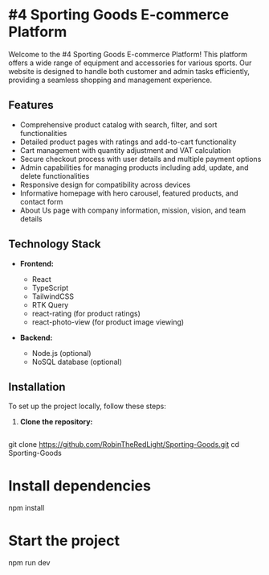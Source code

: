 # #4 Sporting Goods E-commerce Platform

Welcome to the #4 Sporting Goods E-commerce Platform! This platform offers a wide range of equipment and accessories for various sports. Our website is designed to handle both customer and admin tasks efficiently, providing a seamless shopping and management experience.

## Features

- Comprehensive product catalog with search, filter, and sort functionalities
- Detailed product pages with ratings and add-to-cart functionality
- Cart management with quantity adjustment and VAT calculation
- Secure checkout process with user details and multiple payment options
- Admin capabilities for managing products including add, update, and delete functionalities
- Responsive design for compatibility across devices
- Informative homepage with hero carousel, featured products, and contact form
- About Us page with company information, mission, vision, and team details

## Technology Stack

- **Frontend:**
  - React
  - TypeScript
  - TailwindCSS
  - RTK Query
  - react-rating (for product ratings)
  - react-photo-view (for product image viewing)

- **Backend:**
  - Node.js (optional)
  - NoSQL database (optional)

## Installation

To set up the project locally, follow these steps:

1. **Clone the repository:**
   ```bash
  git clone https://github.com/RobinTheRedLight/Sporting-Goods.git
   cd Sporting-Goods
  # Install dependencies
  npm install
  # Start the project
  npm run dev
```
